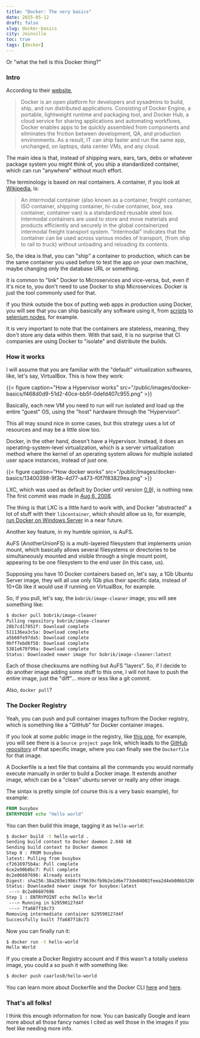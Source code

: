 ```yaml
---
title: "Docker: The very basics"
date: 2015-05-12
draft: false
slug: docker-basics
city: Joinville
toc: true
tags: [docker]
---
```


Or "what the hell is this Docker thing?"

### Intro

According to their [website](https://www.docker.com/),

> Docker is an open platform for developers and sysadmins to build, ship, and run distributed applications. Consisting of Docker Engine, a portable, lightweight runtime and packaging tool, and Docker Hub, a cloud service for sharing applications and automating workflows, Docker enables apps to be quickly assembled from components and eliminates the friction between development, QA, and production environments. As a result, IT can ship faster and run the same app, unchanged, on laptops, data center VMs, and any cloud.

The main idea is that, instead of shipping wars, ears, tars, debs or whatever package system you might think of, you ship a standardized container, which can run "anywhere" without much effort.

The terminology is based on real containers. A container, if you look at [Wikipedia](http://en.wikipedia.org/wiki/Intermodal_container), is:

> An intermodal container (also known as a container, freight container, ISO container, shipping container, hi-cube container, box, sea container, container van) is a standardized reusable steel box. Intermodal containers are used to store and move materials and products efficiently and securely in the global containerized intermodal freight transport system. "Intermodal" indicates that the container can be used across various modes of transport, (from ship to rail to truck) without unloading and reloading its contents.

So, the idea is that, you can "ship" a container to production, which can be the same container you used before to test the app on your own machine, maybe changing only the database URL or something.

It is common to "link" Docker to Microservices and vice-versa, but, even if it's nice to, you don't need to use Docker to ship Microservices. Docker is just the tool commonly used for that.

If you think outside the box of putting web apps in production using Docker, you will see that you can ship basically any software using it, from [scripts](https://github.com/bobrik/docker-image-cleaner) to
[selenium nodes](https://github.com/SeleniumHQ/docker-selenium), for example. 

It is very important to note that the containers are stateless, meaning, they don't store any data within them. With that said, it is no surprise that CI companies are using Docker to "isolate" and distribute the builds.

### How it works

I will assume that you are familiar with the "default" virtualization softwares, like, let's say, VirtualBox. This is how they work:

{{< figure caption="How a Hypervisor works" src="/public/images/docker-basics/f468d0d9-51d2-40ce-bb5f-0defd407c955.png" >}}

Basically, each new VM you need to run will run isolated and load up the entire "guest" OS, using the "host" hardware through the "Hypervisor".

This all may sound nice in some cases, but this strategy uses a lot of resources and may be a little slow too.

Docker, in the other hand, doesn't have a Hypervisor. Instead, it does an operating-system-level virtualization, which is a server virtualization method where the kernel of an operating system allows for multiple isolated user space instances, instead of just one.

{{< figure caption="How docker works" src="/public/images/docker-basics/13400398-9f3b-4d77-a473-f0f7f83829ea.png" >}}

LXC, which was used as default by Docker until version [0.9](https://blog.docker.com/2014/03/docker-0-9-introducing-execution-drivers-and-libcontainer/)), is nothing new. The first commit was made in [Aug 6, 2008](https://github.com/lxc/lxc/commit/5e97c3fcce787a5bc0f8ceef43aa3e05195b480a).

The thing is that LXC is a little hard to work with, and Docker "abstracted" a lot of stuff with their `libcontainer`, which should allow us to, for example, [run Docker on Windows Server](http://www.pcworld.com/article/2834132/microsoft-to-bring-docker-to-windows-server.html) in a near future.

Another key feature, in my humble opinion, is AuFS. 

AuFS (AnotherUnionFS) is a multi-layered filesystem that implements union mount, which basically allows several filesystems or directories to be simultaneously mounted and visible through a single mount point, appearing to be one filesystem to the end user (in this case, us).

Supposing you have 10 Docker containers based on, let's say, a 1Gb Ubuntu Server image, they will all use only 1Gb plus their specific data, instead of 10+Gb like it would use if running on VirtualBox, for  example.

So, if you pull, let's say, the `bobrik/image-cleaner` image, you will see something like:

```sh
$ docker pull bobrik/image-cleaner
Pulling repository bobrik/image-cleaner
28b7cd17052f: Download complete
511136ea3c5a: Download complete
a5b60fe97da5: Download complete
9bff7ebd6f58: Download complete
5381e678f99a: Download complete
Status: Downloaded newer image for bobrik/image-cleaner:latest
```

Each of those checksums are nothing but AuFS "layers". So, if I decide to do another image adding some stuff to this one, I will not have to push the entire image, just the "diff"... more or less like a git  commit.

Also, `docker pull`?

### The Docker Registry

Yeah, you can push and pull container images to/from the Docker registry, which is something like a "GitHub" for Docker container images.

If you look at some public image in the registry, like [this one](https://registry.hub.docker.com/u/bobrik/image-cleaner/), for example, you will see there is a `Source project page` link, which leads to the [GitHub repository](https://github.com/bobrik/docker-image-cleaner) of that specific image, where you can finally see the `Dockerfile` for that image.

A Dockerfile is a text file that contains all the commands you would normally execute manually in order to build a Docker image. It extends another image, which can be a "clean" ubuntu server or really any other image.

The sintax is pretty simple (of course this is a very basic example), for example:

```dockerfile
FROM busybox
ENTRYPOINT echo "Hello world"
```

You can then build this image, tagging it as `hello-world`:

```sh
$ docker build -t hello-world .
Sending build context to Docker daemon 2.048 kB
Sending build context to Docker daemon
Step 0 : FROM busybox
latest: Pulling from busybox
cf2616975b4a: Pull complete
6ce2e90b0bc7: Pull complete
8c2e06607696: Already exists
Digest: sha256:38a203e1986cf79639cfb9b2e1d6e773de84002feea2d4eb006b52004ee8502d
Status: Downloaded newer image for busybox:latest
 ---> 8c2e06607696
Step 1 : ENTRYPOINT echo Hello World
 ---> Running in b29590127d4f
 ---> 7fa687f18c73
Removing intermediate container b29590127d4f
Successfully built 7fa687f18c73
```

Now you can finally run it:

```sh
$ docker run -t hello-world
Hello World
```

If you create a Docker Registry account and if this wasn't a totally useless image, you could a so push it with something like:

```sh
$ docker push caarlos0/hello-world
```

You can learn more about Dockerfile and the Docker CLI [here](https://docs.docker.com/engine/reference/builder/) and [here](https://docs.docker.com/engine/reference/commandline/).

### That's all folks!

I think this enough information for now. You can basically Google and learn more about all those fancy names I cited as well those in the images if you feel like needing more info.
